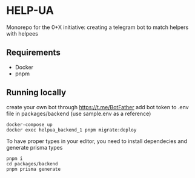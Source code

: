 # HELP-UA

Monorepo for the 0+X initiative: creating a telegram bot to match helpers with helpees

## Requirements

- Docker
- pnpm

## Running locally

create your own bot through https://t.me/BotFather
add bot token to .env file in packages/backend (use sample.env as a reference)

```
docker-compose up
docker exec helpua_backend_1 pnpm migrate:deploy
```

To have proper types in your editor, you need to install dependecies and generate prisma types

```
pnpm i
cd packages/backend
pnpm prisma generate
```
